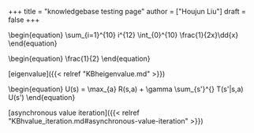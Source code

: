 +++
title = "knowledgebase testing page"
author = ["Houjun Liu"]
draft = false
+++

\begin{equation}
\sum\_{i=1}^{10} i^{12} \int\_{0}^{10} \frac{1}{2x}\dd{x}
\end{equation}

\begin{equation}
\frac{1}{2}
\end{equation}

[eigenvalue]({{< relref "KBheigenvalue.md" >}})

\begin{equation}
U(s) = \max\_{a} R(s,a) + \gamma \sum\_{s'}^{} T(s'|s,a) U(s')
\end{equation}

[asynchronous value iteration]({{< relref "KBhvalue_iteration.md#asynchronous-value-iteration" >}})
